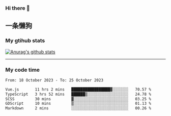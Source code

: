 ### Hi there 👋

## 一条懒狗
<!--
**kiss-me-quickly/kiss-me-quickly** is a ✨ _special_ ✨ repository because its `README.md` (this file) appears on your GitHub profile.

Here are some ideas to get you started:

- 🔭 I’m currently working on ...
- 🌱 I’m currently learning ...
- 👯 I’m looking to collaborate on ...
- 🤔 I’m looking for help with ...
- 💬 Ask me about ...
- 📫 How to reach me: ...
- 😄 Pronouns: ...
- ⚡ Fun fact: ...
-->


### My gtihub stats

[![Anurag's github stats](https://github-readme-stats.vercel.app/api?username=kiss-me-quickly)](https://github.com/anuraghazra/github-readme-stats)

***

### My code time

<!--START_SECTION:waka-->

```txt
From: 18 October 2023 - To: 25 October 2023

Vue.js       11 hrs 2 mins   █████████████████▓░░░░░░░   70.57 %
TypeScript   3 hrs 52 mins   ██████▒░░░░░░░░░░░░░░░░░░   24.78 %
SCSS         30 mins         ▓░░░░░░░░░░░░░░░░░░░░░░░░   03.25 %
GDScript     10 mins         ▒░░░░░░░░░░░░░░░░░░░░░░░░   01.13 %
Markdown     2 mins          ░░░░░░░░░░░░░░░░░░░░░░░░░   00.26 %
```

<!--END_SECTION:waka-->
